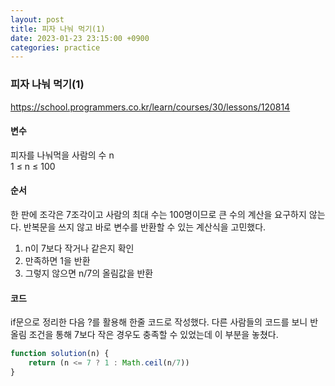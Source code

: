 ```yaml
---
layout: post
title: 피자 나눠 먹기(1)
date: 2023-01-23 23:15:00 +0900
categories: practice
---
```

### 피자 나눠 먹기(1)    
https://school.programmers.co.kr/learn/courses/30/lessons/120814    
    
#### 변수    
피자를 나눠먹을 사람의 수 n   
1 ≤ n ≤ 100    
    
#### 순서    
한 판에 조각은 7조각이고 사람의 최대 수는 100명이므로 큰 수의 계산을 요구하지 않는다. 반복문을 쓰지 않고 바로 변수를 반환할 수 있는 계산식을 고민했다.
1. n이 7보다 작거나 같은지 확인    
2. 만족하면 1을 반환    
3. 그렇지 않으면 n/7의 올림값을 반환    
        
#### 코드    
if문으로 정리한 다음 ?를 활용해 한줄 코드로 작성했다. 다른 사람들의 코드를 보니 반올림 조건을 통해 7보다 작은 경우도 충족할 수 있었는데 이 부분을 놓쳤다.       
```JavaScript
function solution(n) {
    return (n <= 7 ? 1 : Math.ceil(n/7))
}
```